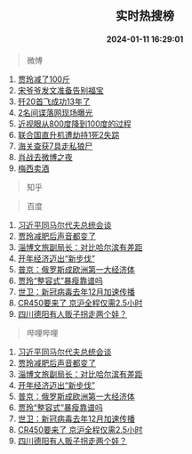 <div align="center"><h2>实时热搜榜</h2><h4>2024-01-11 16:29:01</h4></div>

> 微博  

1. [贾玲减了100斤](https://s.weibo.com/weibo?q=%E8%B4%BE%E7%8E%B2%E5%87%8F%E4%BA%86100%E6%96%A4&t=31&band_rank=1&Refer=top)<br />
2. [宋爷爷发文准备告别福宝](https://s.weibo.com/weibo?q=%23%E5%AE%8B%E7%88%B7%E7%88%B7%E5%8F%91%E6%96%87%E5%87%86%E5%A4%87%E5%91%8A%E5%88%AB%E7%A6%8F%E5%AE%9D%23&t=31&band_rank=2&Refer=top)<br />
3. [歼20首飞成功13年了](https://s.weibo.com/weibo?q=%23%E6%AD%BC20%E9%A6%96%E9%A3%9E%E6%88%90%E5%8A%9F13%E5%B9%B4%E4%BA%86%23&t=31&band_rank=3&Refer=top)<br />
4. [2名间谍落网现场曝光](https://s.weibo.com/weibo?q=%232%E5%90%8D%E9%97%B4%E8%B0%8D%E8%90%BD%E7%BD%91%E7%8E%B0%E5%9C%BA%E6%9B%9D%E5%85%89%23&t=31&band_rank=4&Refer=top)<br />
5. [近视眼从800度降到100度的过程](https://s.weibo.com/weibo?q=%E8%BF%91%E8%A7%86%E7%9C%BC%E4%BB%8E800%E5%BA%A6%E9%99%8D%E5%88%B0100%E5%BA%A6%E7%9A%84%E8%BF%87%E7%A8%8B&t=31&band_rank=5&Refer=top)<br />
6. [联合国直升机遭劫持1死2失踪](https://s.weibo.com/weibo?q=%23%E8%81%94%E5%90%88%E5%9B%BD%E7%9B%B4%E5%8D%87%E6%9C%BA%E9%81%AD%E5%8A%AB%E6%8C%811%E6%AD%BB2%E5%A4%B1%E8%B8%AA%23&t=31&band_rank=6&Refer=top)<br />
7. [海关查获7具走私狼尸](https://s.weibo.com/weibo?q=%23%E6%B5%B7%E5%85%B3%E6%9F%A5%E8%8E%B77%E5%85%B7%E8%B5%B0%E7%A7%81%E7%8B%BC%E5%B0%B8%23&t=31&band_rank=7&Refer=top)<br />
8. [肖战去微博之夜](https://s.weibo.com/weibo?q=%23%E8%82%96%E6%88%98%E5%8E%BB%E5%BE%AE%E5%8D%9A%E4%B9%8B%E5%A4%9C%23&t=31&band_rank=8&Refer=top)<br />
9. [梅西卖酒](https://s.weibo.com/weibo?q=%23%E6%A2%85%E8%A5%BF%E5%8D%96%E9%85%92%23&t=31&band_rank=9&Refer=top)<br />

> 知乎  


> 百度  

1. [习近平同马尔代夫总统会谈](https://www.baidu.com/s?wd=%E4%B9%A0%E8%BF%91%E5%B9%B3%E5%90%8C%E9%A9%AC%E5%B0%94%E4%BB%A3%E5%A4%AB%E6%80%BB%E7%BB%9F%E4%BC%9A%E8%B0%88&sa=fyb_news&rsv_dl=fyb_news)<br />
2. [贾玲减肥后声音都变了](https://www.baidu.com/s?wd=%E8%B4%BE%E7%8E%B2%E5%87%8F%E8%82%A5%E5%90%8E%E5%A3%B0%E9%9F%B3%E9%83%BD%E5%8F%98%E4%BA%86&sa=fyb_news&rsv_dl=fyb_news)<br />
3. [淄博文旅副局长：对比哈尔滨有差距](https://www.baidu.com/s?wd=%E6%B7%84%E5%8D%9A%E6%96%87%E6%97%85%E5%89%AF%E5%B1%80%E9%95%BF%EF%BC%9A%E5%AF%B9%E6%AF%94%E5%93%88%E5%B0%94%E6%BB%A8%E6%9C%89%E5%B7%AE%E8%B7%9D&sa=fyb_news&rsv_dl=fyb_news)<br />
4. [开年经济迈出“新步伐”](https://www.baidu.com/s?wd=%E5%BC%80%E5%B9%B4%E7%BB%8F%E6%B5%8E%E8%BF%88%E5%87%BA%E2%80%9C%E6%96%B0%E6%AD%A5%E4%BC%90%E2%80%9D&sa=fyb_news&rsv_dl=fyb_news)<br />
5. [普京：俄罗斯成欧洲第一大经济体](https://www.baidu.com/s?wd=%E6%99%AE%E4%BA%AC%EF%BC%9A%E4%BF%84%E7%BD%97%E6%96%AF%E6%88%90%E6%AC%A7%E6%B4%B2%E7%AC%AC%E4%B8%80%E5%A4%A7%E7%BB%8F%E6%B5%8E%E4%BD%93&sa=fyb_news&rsv_dl=fyb_news)<br />
6. [贾玲“整容式”暴瘦靠谱吗](https://www.baidu.com/s?wd=%E8%B4%BE%E7%8E%B2%E2%80%9C%E6%95%B4%E5%AE%B9%E5%BC%8F%E2%80%9D%E6%9A%B4%E7%98%A6%E9%9D%A0%E8%B0%B1%E5%90%97&sa=fyb_news&rsv_dl=fyb_news)<br />
7. [世卫：新冠病毒去年12月加速传播](https://www.baidu.com/s?wd=%E4%B8%96%E5%8D%AB%EF%BC%9A%E6%96%B0%E5%86%A0%E7%97%85%E6%AF%92%E5%8E%BB%E5%B9%B412%E6%9C%88%E5%8A%A0%E9%80%9F%E4%BC%A0%E6%92%AD&sa=fyb_news&rsv_dl=fyb_news)<br />
8. [CR450要来了 京沪全程仅需2.5小时](https://www.baidu.com/s?wd=CR450%E8%A6%81%E6%9D%A5%E4%BA%86+%E4%BA%AC%E6%B2%AA%E5%85%A8%E7%A8%8B%E4%BB%85%E9%9C%802.5%E5%B0%8F%E6%97%B6&sa=fyb_news&rsv_dl=fyb_news)<br />
9. [四川德阳有人贩子拐走两个娃？](https://www.baidu.com/s?wd=%E5%9B%9B%E5%B7%9D%E5%BE%B7%E9%98%B3%E6%9C%89%E4%BA%BA%E8%B4%A9%E5%AD%90%E6%8B%90%E8%B5%B0%E4%B8%A4%E4%B8%AA%E5%A8%83%EF%BC%9F&sa=fyb_news&rsv_dl=fyb_news)<br />

> 哔哩哔哩  

1. [习近平同马尔代夫总统会谈](https://www.baidu.com/s?wd=%E4%B9%A0%E8%BF%91%E5%B9%B3%E5%90%8C%E9%A9%AC%E5%B0%94%E4%BB%A3%E5%A4%AB%E6%80%BB%E7%BB%9F%E4%BC%9A%E8%B0%88&sa=fyb_news&rsv_dl=fyb_news)<br />
2. [贾玲减肥后声音都变了](https://www.baidu.com/s?wd=%E8%B4%BE%E7%8E%B2%E5%87%8F%E8%82%A5%E5%90%8E%E5%A3%B0%E9%9F%B3%E9%83%BD%E5%8F%98%E4%BA%86&sa=fyb_news&rsv_dl=fyb_news)<br />
3. [淄博文旅副局长：对比哈尔滨有差距](https://www.baidu.com/s?wd=%E6%B7%84%E5%8D%9A%E6%96%87%E6%97%85%E5%89%AF%E5%B1%80%E9%95%BF%EF%BC%9A%E5%AF%B9%E6%AF%94%E5%93%88%E5%B0%94%E6%BB%A8%E6%9C%89%E5%B7%AE%E8%B7%9D&sa=fyb_news&rsv_dl=fyb_news)<br />
4. [开年经济迈出“新步伐”](https://www.baidu.com/s?wd=%E5%BC%80%E5%B9%B4%E7%BB%8F%E6%B5%8E%E8%BF%88%E5%87%BA%E2%80%9C%E6%96%B0%E6%AD%A5%E4%BC%90%E2%80%9D&sa=fyb_news&rsv_dl=fyb_news)<br />
5. [普京：俄罗斯成欧洲第一大经济体](https://www.baidu.com/s?wd=%E6%99%AE%E4%BA%AC%EF%BC%9A%E4%BF%84%E7%BD%97%E6%96%AF%E6%88%90%E6%AC%A7%E6%B4%B2%E7%AC%AC%E4%B8%80%E5%A4%A7%E7%BB%8F%E6%B5%8E%E4%BD%93&sa=fyb_news&rsv_dl=fyb_news)<br />
6. [贾玲“整容式”暴瘦靠谱吗](https://www.baidu.com/s?wd=%E8%B4%BE%E7%8E%B2%E2%80%9C%E6%95%B4%E5%AE%B9%E5%BC%8F%E2%80%9D%E6%9A%B4%E7%98%A6%E9%9D%A0%E8%B0%B1%E5%90%97&sa=fyb_news&rsv_dl=fyb_news)<br />
7. [世卫：新冠病毒去年12月加速传播](https://www.baidu.com/s?wd=%E4%B8%96%E5%8D%AB%EF%BC%9A%E6%96%B0%E5%86%A0%E7%97%85%E6%AF%92%E5%8E%BB%E5%B9%B412%E6%9C%88%E5%8A%A0%E9%80%9F%E4%BC%A0%E6%92%AD&sa=fyb_news&rsv_dl=fyb_news)<br />
8. [CR450要来了 京沪全程仅需2.5小时](https://www.baidu.com/s?wd=CR450%E8%A6%81%E6%9D%A5%E4%BA%86+%E4%BA%AC%E6%B2%AA%E5%85%A8%E7%A8%8B%E4%BB%85%E9%9C%802.5%E5%B0%8F%E6%97%B6&sa=fyb_news&rsv_dl=fyb_news)<br />
9. [四川德阳有人贩子拐走两个娃？](https://www.baidu.com/s?wd=%E5%9B%9B%E5%B7%9D%E5%BE%B7%E9%98%B3%E6%9C%89%E4%BA%BA%E8%B4%A9%E5%AD%90%E6%8B%90%E8%B5%B0%E4%B8%A4%E4%B8%AA%E5%A8%83%EF%BC%9F&sa=fyb_news&rsv_dl=fyb_news)<br />
